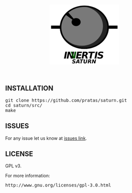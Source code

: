 <p align="center"><img src="imgs/logo.png" alt="SATURN" width="220" border="0" /></p>
<p>&nbsp;</p>
<p align="justify">

## INSTALLATION ##

<pre>
git clone https://github.com/pratas/saturn.git
cd saturn/src/
make
</pre>

## ISSUES ##

For any issue let us know at [issues link](https://github.com/pratas/saturn/issues).

## LICENSE ##

GPL v3.

For more information:
<pre>http://www.gnu.org/licenses/gpl-3.0.html</pre>


